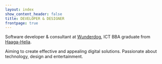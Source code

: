```yaml
---
layout: index
show_content_header: false
title: DEVELOPER & DESIGNER
frontpage: true
---
```

Software developer & consultant at [Wunderdog](https://wunder.dog/), ICT BBA graduate from [Haaga-Helia](https://www.haaga-helia.fi/).

Aiming to create effective and appealing digital solutions.
Passionate about technology, design and entertainment.
